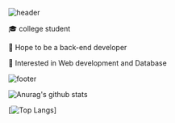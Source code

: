 ![header](https://capsule-render.vercel.app/api?type=wave&color=auto&height=300&section=header&text=Hello%20everyone&fontSize=60)



🎓 college student

🌱 Hope to be a back-end developer

🌴 Interested in Web development and Database




![footer](https://capsule-render.vercel.app/api?type=wave&color=gradient&height=150&section=footer)

![Anurag's github stats](https://github-readme-stats.vercel.app/api?username=subinmun1997&hide=contribs,prs)

[![Top Langs](https://github-readme-stats.vercel.app/api/top-langs/?username=subinmun1997&layout=compact)]

